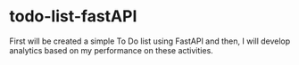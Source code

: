 # todo-list-fastAPI

First will be created a simple To Do list using FastAPI and then, I will develop analytics based on my performance on these activities.
